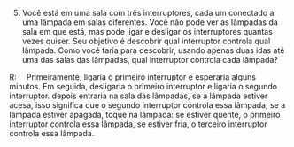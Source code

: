 5) Você está em uma sala com três interruptores, cada um conectado a uma lâmpada em salas diferentes. Você não pode ver as lâmpadas da sala em que está, mas pode ligar e desligar os interruptores quantas vezes quiser. Seu objetivo é descobrir qual interruptor controla qual lâmpada. Como você faria para descobrir, usando apenas duas idas até uma das salas das lâmpadas, qual interruptor controla cada lâmpada? 

R:  Primeiramente, ligaria o primeiro interruptor e esperaria alguns minutos.
Em seguida, desligaria o primeiro interruptor e ligaria o segundo interruptor.
depois entraria na sala das lâmpadas,
se a lâmpada estiver acesa, isso significa que o segundo interruptor controla essa lâmpada,
se a lâmpada estiver apagada, toque na lâmpada:
se estiver quente, o primeiro interruptor controla essa lâmpada,
se estiver fria, o terceiro interruptor controla essa lâmpada.